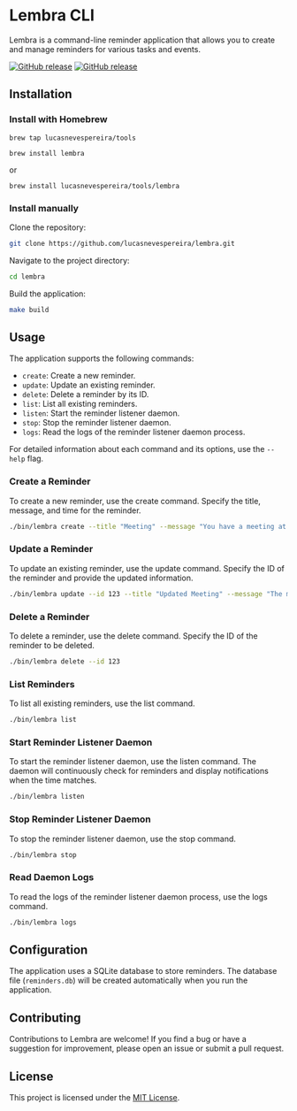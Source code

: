 # Lembra CLI

Lembra is a command-line reminder application that allows you to create and manage reminders for various tasks and
events.

<p>
    <a href="https://github.com/lucasnevespereira/lembra/releases/latest"><img alt="GitHub release" src="https://img.shields.io/github/v/release/lucasnevespereira/lembra.svg?logo=github&style=flat-square"></a>
    <a href="https://github.com/lucasnevespereira/lembra/actions/workflows/release.yml"><img alt="GitHub release" src="https://github.com/lucasnevespereira/lembra/actions/workflows/release.yml/badge.svg"></a> 
</p>

## Installation

### Install with Homebrew

```
brew tap lucasnevespereira/tools
```

```
brew install lembra
```

or
```
brew install lucasnevespereira/tools/lembra
```

### Install manually
Clone the repository:

```bash
git clone https://github.com/lucasnevespereira/lembra.git
```

Navigate to the project directory:

```bash
cd lembra
```

Build the application:

```bash
make build
```

## Usage

The application supports the following commands:

- `create`: Create a new reminder.
- `update`: Update an existing reminder.
- `delete`: Delete a reminder by its ID.
- `list`: List all existing reminders.
- `listen`: Start the reminder listener daemon.
- `stop`: Stop the reminder listener daemon.
- `logs`: Read the logs of the reminder listener daemon process.

For detailed information about each command and its options, use the `--help` flag.

### Create a Reminder

To create a new reminder, use the create command. Specify the title, message, and time for the reminder.

```bash
./bin/lembra create --title "Meeting" --message "You have a meeting at 2 PM" --time "14:00"
```

### Update a Reminder

To update an existing reminder, use the update command. Specify the ID of the reminder and provide the updated
information.

```bash
./bin/lembra update --id 123 --title "Updated Meeting" --message "The meeting time has changed to 3 PM"
```

### Delete a Reminder

To delete a reminder, use the delete command. Specify the ID of the reminder to be deleted.

```bash
./bin/lembra delete --id 123
```

### List Reminders

To list all existing reminders, use the list command.

```bash
./bin/lembra list
```

### Start Reminder Listener Daemon

To start the reminder listener daemon, use the listen command. The daemon will continuously check for reminders and
display notifications when the time matches.

```bash
./bin/lembra listen
```

### Stop Reminder Listener Daemon

To stop the reminder listener daemon, use the stop command.

```bash
./bin/lembra stop
```

### Read Daemon Logs

To read the logs of the reminder listener daemon process, use the logs command.

```bash
./bin/lembra logs
```

## Configuration

The application uses a SQLite database to store reminders. The database file (`reminders.db`) will be created
automatically when you run the application.

## Contributing

Contributions to Lembra are welcome! If you find a bug or have a suggestion for improvement, please open an issue or
submit a pull request.

## License

This project is licensed under the [MIT License](LICENSE).